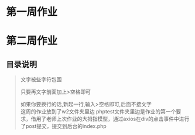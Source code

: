 # 第一周作业

# 第二周作业
## 目录说明
> 文字被些字符包围  
>  
> 只要再文字前面加上>空格即可  
>  
> 如果你要换行的话,新起一行,输入>空格即可,后面不接文字  
> 这周的作业放到了w2文件夹里边
> phptest文件夹里边是作业的第一个要求，借用了老师上次作业的大拇指模型，通过axios在div的点击事件中进行了post提交，提交到后台的index.php
    
